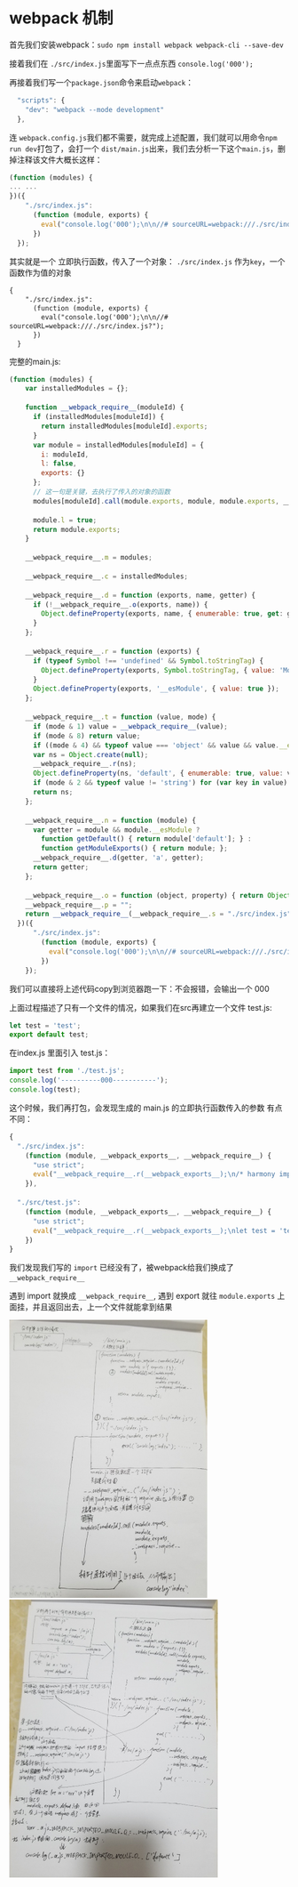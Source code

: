 # webpack 机制

首先我们安装webpack：`sudo npm install webpack webpack-cli --save-dev`

接着我们在 `./src/index.js`里面写下一点点东西 `console.log('000');`

再接着我们写一个`package.json`命令来启动`webpack`：

```javascript
  "scripts": {
    "dev": "webpack --mode development"
  },
```

连 `webpack.config.js`我们都不需要，就完成上述配置，我们就可以用命令`npm run dev`打包了，会打一个 `dist/main.js`出来，我们去分析一下这个`main.js`，删掉注释该文件大概长这样：

```javascript
(function (modules) {
... ...
})({
    "./src/index.js":
      (function (module, exports) {
        eval("console.log('000');\n\n//# sourceURL=webpack:///./src/index.js?");
      })
  });
```

其实就是一个 立即执行函数，传入了一个对象： `./src/index.js` 作为`key`，一个函数作为值的对象

```
{
    "./src/index.js":
      (function (module, exports) {
        eval("console.log('000');\n\n//# sourceURL=webpack:///./src/index.js?");
      })
  }
```

完整的main.js:

```javascript
(function (modules) {
    var installedModules = {};
  
    function __webpack_require__(moduleId) {
      if (installedModules[moduleId]) {
        return installedModules[moduleId].exports;
      }
      var module = installedModules[moduleId] = {
        i: moduleId,
        l: false,
        exports: {}
      };
      // 这一句是关键，去执行了传入的对象的函数
      modules[moduleId].call(module.exports, module, module.exports, __webpack_require__);
  
      module.l = true;
      return module.exports;
    }
  
    __webpack_require__.m = modules;
  
    __webpack_require__.c = installedModules;
  
    __webpack_require__.d = function (exports, name, getter) {
      if (!__webpack_require__.o(exports, name)) {
        Object.defineProperty(exports, name, { enumerable: true, get: getter });
      }
    };
  
    __webpack_require__.r = function (exports) {
      if (typeof Symbol !== 'undefined' && Symbol.toStringTag) {
        Object.defineProperty(exports, Symbol.toStringTag, { value: 'Module' });
      }
      Object.defineProperty(exports, '__esModule', { value: true });
    };
  
    __webpack_require__.t = function (value, mode) {
      if (mode & 1) value = __webpack_require__(value);
      if (mode & 8) return value;
      if ((mode & 4) && typeof value === 'object' && value && value.__esModule) return value;
      var ns = Object.create(null);
      __webpack_require__.r(ns);
      Object.defineProperty(ns, 'default', { enumerable: true, value: value });
      if (mode & 2 && typeof value != 'string') for (var key in value) __webpack_require__.d(ns, key, function (key) { return value[key]; }.bind(null, key));
      return ns;
    };
  
    __webpack_require__.n = function (module) {
      var getter = module && module.__esModule ?
        function getDefault() { return module['default']; } :
        function getModuleExports() { return module; };
      __webpack_require__.d(getter, 'a', getter);
      return getter;
    };
  
    __webpack_require__.o = function (object, property) { return Object.prototype.hasOwnProperty.call(object, property); };
    __webpack_require__.p = "";
    return __webpack_require__(__webpack_require__.s = "./src/index.js");
  })({
      "./src/index.js":
        (function (module, exports) {
          eval("console.log('000');\n\n//# sourceURL=webpack:///./src/index.js?");
        })
    });
```

我们可以直接将上述代码copy到浏览器跑一下：不会报错，会输出一个 000

上面过程描述了只有一个文件的情况，如果我们在src再建立一个文件 test.js:

```javascript
let test = 'test';
export default test;
```
在index.js 里面引入 test.js：
```javascript
import test from './test.js';
console.log('----------000-----------');
console.log(test);
```
这个时候，我们再打包，会发现生成的 main.js 的立即执行函数传入的参数 有点不同：

```javascript
{
  "./src/index.js":
    (function (module, __webpack_exports__, __webpack_require__) {
      "use strict";
      eval("__webpack_require__.r(__webpack_exports__);\n/* harmony import */ var _test_js__WEBPACK_IMPORTED_MODULE_0__ = __webpack_require__(/*! ./test.js */ \"./src/test.js\");\n\nconsole.log('----------000-----------');\nconsole.log(_test_js__WEBPACK_IMPORTED_MODULE_0__[\"default\"]);\n\n//# sourceURL=webpack:///./src/index.js?");
    }),

  "./src/test.js":
    (function (module, __webpack_exports__, __webpack_require__) {
      "use strict";
      eval("__webpack_require__.r(__webpack_exports__);\nlet test = 'test';\n/* harmony default export */ __webpack_exports__[\"default\"] = (test);\n\n//# sourceURL=webpack:///./src/test.js?");
    })
}
```

我们发现我们写的  `import` 已经没有了，被webpack给我们换成了`__webpack_require__`

遇到 import 就换成 `__webpack_require__`, 遇到 export 就往 `module.exports` 上面挂，并且返回出去，上一个文件就能拿到结果

<img src="../assert/1570155117663.jpg" style="zoom:50%;display:inline-block;" /><img src="../assert/1570155173332.jpg" style="zoom:50%;display:inline-block;" />

